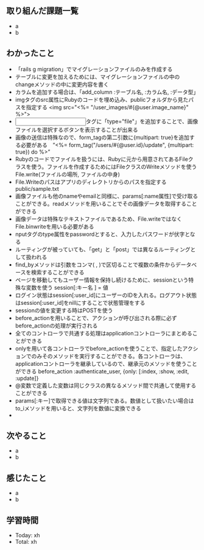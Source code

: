 ## 取り組んだ課題一覧
- a
- b
## わかったこと
- 「rails g migration」でマイグレーションファイルのみを作成する
- テーブルに変更を加えるためには、マイグレーションファイルの中のchangeメソッドの中に変更内容を書く
- カラムを追加する場合は、「add_column :テーブル名, :カラム名, :データ型」
- imgタグのsrc属性にRubyのコードを埋め込み、publicフォルダから見たパスを指定する <img src="<%= "/user_images/#{@user.image_name}" %>">
- <input>タグに「type="file"」を追加することで、画像ファイルを選択するボタンを表示することが出来る
- 画像の送信は特殊なので、form_tagの第二引数に{multipart: true}を追加する必要がある　”<%= form_tag("/users/#{@user.id}/update", {multipart: true}) do %>”
- Rubyのコードでファイルを扱うには、Rubyに元から用意されてあるFileクラスを使う。ファイルを作成するためにはFileクラスのWriteメソッドを使う File.write(ファイルの場所, ファイルの中身)
- File.Writeのパスはアプリのディレクトリからのパスを指定する public/sample.txt
- 画像ファイルも他のnameやemailと同様に、params[:name属性]で受け取ることができる。readメソッドを用いることでその画像データを取得することができる
- 画像データは特殊なテキストファイルであるため、File.writeではなくFile.binwriteを用いる必要がある
- nputタグのtype属性をpasswordとすると、入力したパスワードが伏字となる
- ルーティングが被っていても、「get」と「post」では異なるルーティングとして扱われる
- find_byメソッドは引数をコンマ( , )で区切ることで複数の条件からデータベースを検索することができる
- ページを移動してもユーザー情報を保持し続けるために、sessionという特殊な変数を使う session[:キー名 ] = 値
- ログイン状態はsession[:user_id]にユーザーのIDを入れる。ログアウト状態はsession[:user_id]をnillにすることで状態管理をする
- sessionの値を変更する時はPOSTを使う
- before_actionを用いることで、アクションが呼び出される際に必ずbefore_actionの処理が実行される
- 全てのコントローラで共通する処理はapplicationコントローラにまとめることができる
- onlyを用いて各コントローラでbefore_actionを使うことで、指定したアクションでのみそのメソッドを実行することができる。各コントローラは、applicationコントローラを継承しているので、継承元のメソッドを使うことができる
  before_action :authenticate_user, {only: [:index, :show, :edit, :update]}
- @変数で定義した変数は同じクラスの異なるメソッド間で共通して使用することができる
- params[:キー]で取得できる値は文字列である。数値として扱いたい場合はto_iメソッドを用いると、文字列を数値に変換できる
- 
## 次やること
- a
- b
## 感じたこと
- a
- b
## 学習時間
- Today: xh
- Total: xh
